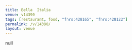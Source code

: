 ```yaml
---
title: Bella  Italia
venue: v14390
tags: [restaurant, food, "fhrs:428165", "fhrs:428122"]
permalink: /v/14390/
layout: venue
---
```

null